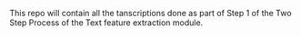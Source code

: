 This repo will contain all the tanscriptions done as part of Step 1 of the Two Step Process of the Text feature extraction module.